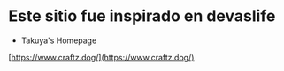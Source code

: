 # Este sitio fue inspirado en devaslife

- Takuya's Homepage

[https://www.craftz.dog/](https://www.craftz.dog/)
